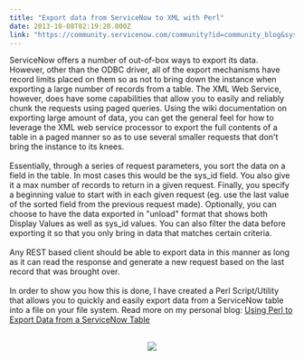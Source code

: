 ```yaml
---
title: "Export data from ServiceNow to XML with Perl"
date: 2013-10-08T02:19:20.000Z
link: "https://community.servicenow.com/community?id=community_blog&sys_id=a9fca2a5dbd0dbc01dcaf3231f9619f4"
---
```

<p>ServiceNow offers a number of out-of-box ways to export its data. However, other than the ODBC driver, all of the export mechanisms have record limits placed on them so as not to bring down the instance when exporting a large number of records from a table. The XML Web Service, however, does have some capabilities that allow you to easily and reliably chunk the requests using paged queries. Using the wiki documentation on exporting large amount of data, you can get the general feel for how to leverage the XML web service processor to export the full contents of a table in a paged manner so as to use several smaller requests that don't bring the instance to its knees.<br /><br />Essentially, through a series of request parameters, you sort the data on a field in the table. In most cases this would be the sys_id field. You also give it a max number of records to return in a given request. Finally, you specify a beginning value to start with in each given request (eg. use the last value of the sorted field from the previous request made). Optionally, you can choose to have the data exported in "unload" format that shows both Display Values as well as sys_id values. You can also filter the data before exporting it so that you only bring in data that matches certain criteria.<br /><br />Any REST based client should be able to export data in this manner as long as it can read the response and generate a new request based on the last record that was brought over.<br /><br />In order to show you how this is done, I have created a Perl Script/Utility that allows you to quickly and easily export data from a ServiceNow table into a file on your file system. Read more on my personal blog: <a href='Export%20data%20from%20ServiceNow%20to%20XML%20with%20Perl'>Using Perl to Export Data from a ServiceNow Table</a><br /><br /><center><a href='http://www.john-james-andersen.com/blog/service-now/export-data-from-servicenow-to-xml-with-perl.html'><img src='http://www.john-james-andersen.com/wp-content/uploads/export.pl_.png' /></a></center></p>